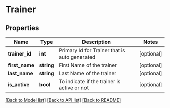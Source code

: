 # Trainer

## Properties
Name | Type | Description | Notes
------------ | ------------- | ------------- | -------------
**trainer_id** | **int** | Primary Id for Trainer that is auto generated | [optional] 
**first_name** | **string** | First Name of the trainer | [optional] 
**last_name** | **string** | Last Name of the trainer | [optional] 
**is_active** | **bool** | To indicate if the trainer is active or not | [optional] 

[[Back to Model list]](../../README.md#documentation-for-models) [[Back to API list]](../../README.md#documentation-for-api-endpoints) [[Back to README]](../../README.md)

